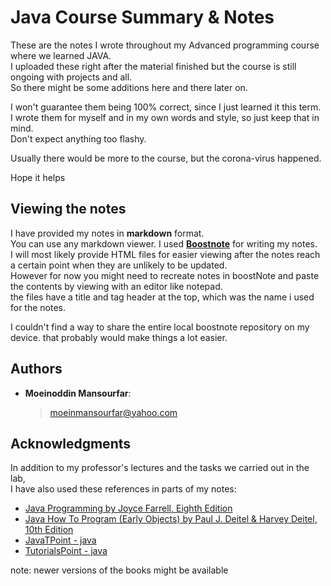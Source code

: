 # Java Course Summary & Notes

These are the notes I wrote throughout my Advanced programming course where we learned JAVA.  
I uploaded these right after the material finished but the course is still ongoing with projects and all.  
So there might be some additions here and there later on.

I won't guarantee them being 100% correct, since I just learned it this term.  
I wrote them for myself and in my own words and style, so just keep that in mind.  
Don't expect anything too flashy.

Usually there would be more to the course, but the corona-virus happened.

Hope it helps

## Viewing the notes

I have provided my notes in **markdown** format.  
You can use any markdown viewer. I used **[Boostnote](https://boostnote.io/)** for writing my notes.  
I will most likely provide HTML files for easier viewing after the notes reach a certain point when they are unlikely to be updated.  
However for now you might need to recreate notes in boostNote and paste the contents by viewing with an editor like notepad.  
the files have a title and tag header at the top, which was the name i used for the notes.

I couldn't find a way to share the entire local boostnote repository on my device. that probably would make things a lot easier.

## Authors

-   **Moeinoddin Mansourfar**:
    > moeinmansourfar@yahoo.com

## Acknowledgments

In addition to my professor's lectures and the tasks we carried out in the lab,  
I have also used these references in parts of my notes:

-   [Java Programming by Joyce Farrell, Eighth Edition](https://www.amazon.com/Java-Programming-Joyce-Farrell/dp/1285856910/)
-   [Java How To Program (Early Objects) by Paul J. Deitel & Harvey Deitel, 10th Edition](https://www.amazon.com/Java-Program-Early-Objects-10th/dp/0133807800/)
-   [JavaTPoint - java](https://www.javatpoint.com/java-tutorial)
-   [TutorialsPoint - java](https://www.tutorialspoint.com/java/index.htm)

note: newer versions of the books might be available
